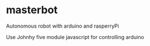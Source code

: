 # masterbot
Autonomous robot with arduino and rasperryPi

Use Johnhy five module javascript for controlling arduino
